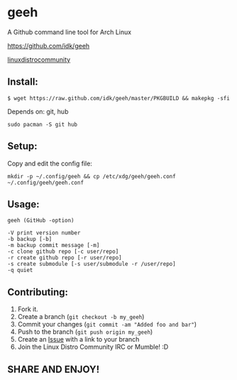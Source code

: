 geeh
==

A Github command line tool for Arch Linux

https://github.com/idk/geeh

[linuxdistrocommunity][6]

Install:
--------
    $ wget https://raw.github.com/idk/geeh/master/PKGBUILD && makepkg -sfi

Depends on: git, hub

    sudo pacman -S git hub

Setup:
------

Copy and edit the config file:
    
    mkdir -p ~/.config/geeh && cp /etc/xdg/geeh/geeh.conf ~/.config/geeh/geeh.conf

Usage:
------

    geeh (GitHub -option)

    -V print version number
    -b backup [-b]
    -m backup commit message [-m]
    -c clone github repo [-c user/repo]
    -r create github repo [-r user/repo]
    -s create submodule [-s user/submodule -r /user/repo]
    -q quiet

Contributing:
-------------

1. Fork it.
2. Create a branch (`git checkout -b my_geeh`)
3. Commit your changes (`git commit -am "Added foo and bar"`)
4. Push to the branch (`git push origin my_geeh`)
5. Create an [Issue][7] with a link to your branch
6. Join the Linux Distro Community IRC or Mumble! :D

SHARE AND ENJOY!
----------------

[6]: http://www.linuxdistrocommunity.com
[7]: https://github.com/idk/geeh/issues
